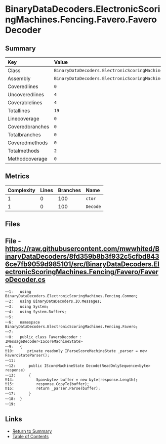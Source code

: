﻿# BinaryDataDecoders.ElectronicScoringMachines.Fencing.Favero.FaveroDecoder

## Summary

| Key             | Value                                                                       |
| :-------------- | :-------------------------------------------------------------------------- |
| Class           | `BinaryDataDecoders.ElectronicScoringMachines.Fencing.Favero.FaveroDecoder` |
| Assembly        | `BinaryDataDecoders.ElectronicScoringMachines.Fencing`                      |
| Coveredlines    | `0`                                                                         |
| Uncoveredlines  | `4`                                                                         |
| Coverablelines  | `4`                                                                         |
| Totallines      | `19`                                                                        |
| Linecoverage    | `0`                                                                         |
| Coveredbranches | `0`                                                                         |
| Totalbranches   | `0`                                                                         |
| Coveredmethods  | `0`                                                                         |
| Totalmethods    | `2`                                                                         |
| Methodcoverage  | `0`                                                                         |

## Metrics

| Complexity | Lines | Branches | Name     |
| :--------- | :---- | :------- | :------- |
| 1          | 0     | 100      | `ctor`   |
| 1          | 0     | 100      | `Decode` |

## Files

## File - https://raw.githubusercontent.com/mwwhited/BinaryDataDecoders/8fd359b8b3f932c5cfbd8436ce7fb9059d985101/src/BinaryDataDecoders.ElectronicScoringMachines.Fencing/Favero/FaveroDecoder.cs

```CSharp
〰1:   using BinaryDataDecoders.ElectronicScoringMachines.Fencing.Common;
〰2:   using BinaryDataDecoders.IO.Messages;
〰3:   using System;
〰4:   using System.Buffers;
〰5:   
〰6:   namespace BinaryDataDecoders.ElectronicScoringMachines.Fencing.Favero;
〰7:   
〰8:   public class FaveroDecoder : IMessageDecoder<IScoreMachineState>
〰9:   {
‼10:      private readonly IParseScoreMachineState _parser = new FaveroStateParser();
〰11:  
〰12:      public IScoreMachineState Decode(ReadOnlySequence<byte> response)
〰13:      {
‼14:          Span<byte> buffer = new byte[response.Length];
‼15:          response.CopyTo(buffer);
‼16:          return _parser.Parse(buffer);
〰17:      }
〰18:  }
〰19:  
```

## Links

* [Return to Summary](Summary.md)
* [Table of Contents](../TOC.md)

